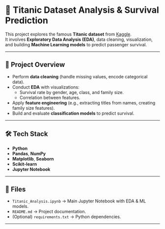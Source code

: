 # 🚢 Titanic Dataset Analysis & Survival Prediction

This project explores the famous **Titanic dataset** from [Kaggle](https://www.kaggle.com/c/titanic).  
It involves **Exploratory Data Analysis (EDA)**, data cleaning, visualization, and building **Machine Learning models** to predict passenger survival.

---

## 📌 Project Overview
- Perform **data cleaning** (handle missing values, encode categorical data).
- Conduct **EDA** with visualizations:
  - Survival rate by gender, age, class, and family size.
  - Correlation between features.
- Apply **feature engineering** (e.g., extracting titles from names, creating family size features).
- Build and evaluate **classification models** to predict survival.

---

## 🛠️ Tech Stack
- **Python**
- **Pandas**, **NumPy**
- **Matplotlib**, **Seaborn**
- **Scikit-learn**
- **Jupyter Notebook**

---

## 📂 Files
- `Titanic_Analysis.ipynb` → Main Jupyter Notebook with EDA & ML models.  
- `README.md` → Project documentation.  
- (Optional) `requirements.txt` → Python dependencies.  

---

